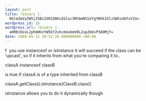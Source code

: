 ```yaml
---
layout: post
title: !binary |-
  RGlmZmVyZW5jZSBiZXR3ZWVuIGluc3RhbmNlb2YgYW5kIGlzSW5zdGFuY2U=
wordpress_id: 26
wordpress_url: !binary |-
  aHR0cDovL2phbWVzYW5kY2xhcmUubmV0L2xpZmUvP3A9MjY=
date: 2008-05-12 10:52:28.000000000 +00:00
---
```

f  you use instanceof or isInstance it will succeed if the class can be 'upcast', so if it inherits from what you're comparing it to..

classA instanceof classB

is true if classA is of a type inherited from classB

classA.getClass().isInstance(ClassB.class))

isInstance allows you to do it dynamically though
